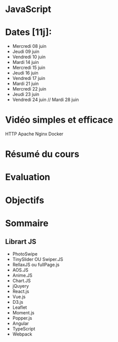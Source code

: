 # JavaScript

# Dates [11j]:
- Mercredi 08 juin
- Jeudi 09 juin
- Vendredi 10 juin
- Mardi 14 juin
- Mercredi 15 juin
- Jeudi 16 juin
- Vendredi 17 juin
- Mardi 21 juin
- Mercredi 22 juin
- Jeudi 23 juin
- Vendredi 24 juin
// Mardi 28 juin

# Vidéo simples et efficace
HTTP
Apache
Nginx
Docker
# Résumé du cours
# Evaluation 
# Objectifs
# Sommaire 

## Librart JS
- PhotoSwipe
- TinySlider OU Swiper.JS
- RellaxJS ou fullPage.js
- AOS.JS
- Anime.JS
- Chart.JS
- jQuyery
- React.js
- Vue.js
-  D3.js
- Leaflet
- Moment.js
- Popper.js
- Angular
- TypeScript
- Webpack
